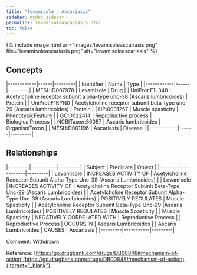 ```yaml
---
title: "levamisole - Ascariasis"
sidebar: mydoc_sidebar
permalink: levamisoleascariasis.html
toc: false 
---
```


{% include image.html url="images/levamisoleascariasis.png" file="levamisoleascariasis.png" alt="levamisoleascariasis" %}

## Concepts

|------------|------|---------|
| Identifier | Name | Type    |
|------------|------|---------|
| MESH:D007978 | Levamisole | Drug |
| UniProt:F1L348 | Acetylcholine receptor subunit alpha-type unc-38 (Ascaris lumbricoides) | Protein |
| UniProt:F1KYN0 | Acetylcholine receptor subunit beta-type unc-29 (Ascaris lumbricoides) | Protein |
| HP:0001257 | Muscle spasticity | PhenotypicFeature |
| GO:0022414 | Reproductive process | BiologicalProcess |
| NCBITaxon:36087 | Ascaris lumbricoides | OrganismTaxon |
| MESH:D001196 | Ascariasis | Disease |
|------------|------|---------|

## Relationships

|---------|-----------|---------|
| Subject | Predicate | Object  |
|---------|-----------|---------|
| Levamisole | INCREASES ACTIVITY OF | Acetylcholine Receptor Subunit Alpha-Type Unc-38 (Ascaris Lumbricoides) |
| Levamisole | INCREASES ACTIVITY OF | Acetylcholine Receptor Subunit Beta-Type Unc-29 (Ascaris Lumbricoides) |
| Acetylcholine Receptor Subunit Alpha-Type Unc-38 (Ascaris Lumbricoides) | POSITIVELY REGULATES | Muscle Spasticity |
| Acetylcholine Receptor Subunit Beta-Type Unc-29 (Ascaris Lumbricoides) | POSITIVELY REGULATES | Muscle Spasticity |
| Muscle Spasticity | NEGATIVELY CORRELATED WITH | Reproductive Process |
| Reproductive Process | OCCURS IN | Ascaris Lumbricoides |
| Ascaris Lumbricoides | CAUSES | Ascariasis |
|---------|-----------|---------|

Comment: Withdrawn

Reference: [https://go.drugbank.com/drugs/DB00848#mechanism-of-action](https://go.drugbank.com/drugs/DB00848#mechanism-of-action){:target="_blank"}